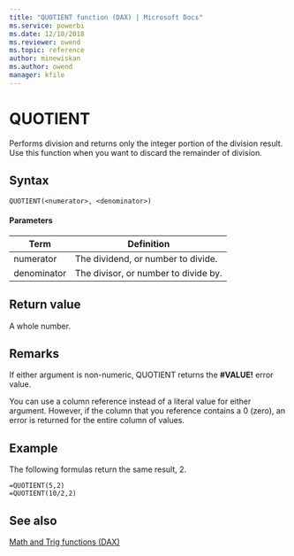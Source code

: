 ```yaml
---
title: "QUOTIENT function (DAX) | Microsoft Docs"
ms.service: powerbi 
ms.date: 12/10/2018
ms.reviewer: owend
ms.topic: reference
author: minewiskan
ms.author: owend
manager: kfile
---
```

# QUOTIENT
Performs division and returns only the integer portion of the division result. Use this function when you want to discard the remainder of division.  
  
## Syntax  
  
```dax
QUOTIENT(<numerator>, <denominator>)  
```
  
#### Parameters  
  
|Term|Definition|  
|--------|--------------|  
|numerator|The dividend, or number to divide.|  
|denominator|The divisor, or number to divide by.|  
  
## Return value  
A whole number.  
  
## Remarks  
If either argument is non-numeric, QUOTIENT returns the **#VALUE!** error value.  
  
You can use a column reference instead of a literal value for either argument. However, if the column that you reference contains a 0 (zero), an error is returned for the entire column of values.  
  
## Example  
The following formulas return the same result, 2.  
  
```dax
=QUOTIENT(5,2)  
=QUOTIENT(10/2,2)  
```
  
## See also  
[Math and Trig functions &#40;DAX&#41;](math-and-trig-functions-dax.md)  
  
